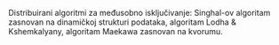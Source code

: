 Distribuirani
algoritmi za međusobno
isključivanje:
Singhal-ov algoritam zasnovan na
dinamičkoj strukturi podataka,
algoritam Lodha & Kshemkalyany,
algoritam Maekawa zasnovan na kvorumu.

